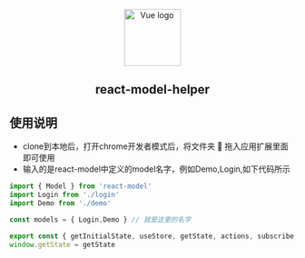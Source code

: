 <p align="center"><a href="https://vuejs.org" target="_blank" rel="noopener noreferrer"><img width="100" src="https://reactjs.org/logo-og.png" alt="Vue logo"></a></p>
<h2 align="center">react-model-helper</h2>

## 使用说明
* clone到本地后，打开chrome开发者模式后，将文件夹 📁 拖入应用扩展里面即可使用
* 输入的是react-model中定义的model名字，例如Demo,Login,如下代码所示
```js
import { Model } from 'react-model'
import Login from './login'
import Demo from './demo'

const models = { Login,Demo } // 就是这里的名字

export const { getInitialState, useStore, getState, actions, subscribe, unsubscribe } = Model(models)
window.getState = getState
```
